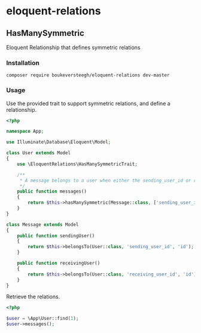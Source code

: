 # eloquent-relations

## HasManySymmetric
Eloquent Relationship that defines symmetric relations

### Installation

```
composer require boukeversteegh/eloquent-relations dev-master
```

### Usage

Use the provided trait to support symmetric relations, and define a relationship.

```php
<?php

namespace App;

use Illuminate\Database\Eloquent\Model;

class User extends Model
{
    use \EloquentRelations\HasManySymmetricTrait;

    /**
     * A message belongs to a user when either the sending_user_id or receiving_user_id matches user.id
     */
    public function messages()
    {
        return $this->hasManySymmetric(Message::class, ['sending_user_id', 'receiving_user_id']);
    }
}

class Message extends Model
{
    public function sendingUser()
    {
        return $this->belongsTo(User::class, 'sending_user_id', 'id');
    }

    public function receivingUser()
    {
        return $this->belongsTo(User::class, 'receiving_user_id', 'id');
    }
}
```

Retrieve the relations.

```php
<?php

$user = \App\User::find(1);
$user->messages();
```